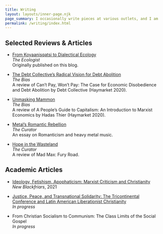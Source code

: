 ```yaml
---
title: Writing
layout: layouts/inner-page.njk
page_summary: I occasionally write pieces at various outlets, and I am working on a few longer, more academic articles on the side. (You can get a pretty good idea of my interests by browsing <a href="/posts/">my blog posts</a>.) Here is a selected list.
permalink: /writing/index.html
---
```


## Selected Reviews & Articles

- <a href="https://theecologist.org/2021/apr/09/koyaanisqatsi-dialectical-ecology" target="_blank">From Koyaanisqatsi to Dialectical Ecology</a><br>
  _The Ecologist_<br>
  Originally published on this blog.

- <a href="https://christiansocialism.com/debt-collective-cant-pay-wont-pay-christianity/" target="_blank">The Debt Collective’s Radical Vision for Debt Abolition</a><br>
  _The Bias_<br>
  A review of Can’t Pay, Won’t Pay: The Case for Economic Disobedience and Debt Abolition by Debt Collective (Haymarket 2020).

- <a href="https://christiansocialism.com/hadas-thier-marx-haymarket-review/" target="_blank">Unmasking Mammon</a><br>
  _The Bias_<br>
  A review of A People’s Guide to Capitalism: An Introduction to Marxist Economics by Hadas Thier (Haymarket 2020).

- <a href="https://www.curatormagazine.com/daniel-saunders/metals-romantic-rebellion/" target="_blank">Metal’s Romantic Rebellion</a><br>
  _The Curator_<br>
  An essay on Romanticism and heavy metal music.

- <a href="https://www.curatormagazine.com/daniel-saunders/hope-in-the-wasteland/" target="_blank">Hope in the Wasteland</a><br>
  _The Curator_<br>
  A review of Mad Max: Fury Road.

## Academic Articles

- <a href="/posts/essays/ideology-fetishism-apophaticism-marxist-criticism-and-christianity/">Ideology, Fetishism, Apophaticism: Marxist Criticism and Christianity</a><br>
  _New Blackfriars_, 2021

- <a href="/posts/essays/the-tricontinental-conference-and-latin-american-liberationist-christianity/">Justice, Peace, and Transnational Solidarity: The Tricontinental Conference and Latin American Liberationist Christianity</a><br>
  _In progress_

- From Christian Socialism to Communism: The Class Limits of the Social Gospel<br>
  _In progress_
